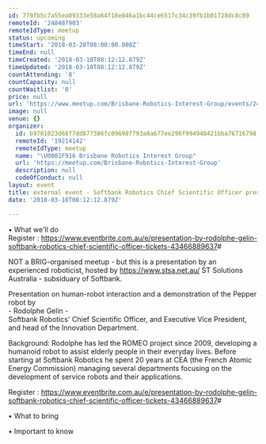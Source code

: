 ```yaml
---
id: 779fb5c7a55ea09333e58a64f18e846a1bc44ce6517c34c39fb1b01728dc8c89
remoteId: '248487903'
remoteIdType: meetup
status: upcoming
timeStart: '2018-03-28T08:00:00.000Z'
timeEnd: null
timeCreated: '2018-03-18T08:12:12.879Z'
timeUpdated: '2018-03-18T08:12:12.879Z'
countAttending: '8'
countCapacity: null
countWaitlist: '0'
price: null
url: 'https://www.meetup.com/Brisbane-Robotics-Interest-Group/events/248487903/'
image: null
venue: {}
organizer:
  id: b9781023d68f7dd877386fc09698f793a8a677ee296f994948421bba76716798
  remoteId: '19214142'
  remoteIdType: meetup
  name: "\U0001F916 Brisbane Robotics Interest Group"
  url: 'https://meetup.com/Brisbane-Robotics-Interest-Group'
  description: null
  codeOfConduct: null
layout: event
title: external event - Softbank Robotics Chief Scientific Officer presents
date: '2018-03-18T08:12:12.879Z'

---
```

<p>• What we'll do<br/>Register : <a href="https://www.eventbrite.com.au/e/presentation-by-rodolphe-gelin-softbank-robotics-chief-scientific-officer-tickets-43466889637" class="linkified">https://www.eventbrite.com.au/e/presentation-by-rodolphe-gelin-softbank-robotics-chief-scientific-officer-tickets-43466889637</a>#</p> <p>NOT a BRIG-organised meetup - but this is a presentation by an experienced roboticist, hosted by <a href="https://www.stsa.net.au/" class="linkified">https://www.stsa.net.au/</a> ST Solutions Australia - subsiduary of Softbank.</p> <p>Presentation on human-robot interaction and a demonstration of the Pepper robot by<br/>- Rodolphe Gelin -<br/>Softbank Robotics' Chief Scientific Officer, and Executive Vice President, and head of the Innovation Department.</p> <p>Background: Rodolphe has led the ROMEO project since 2009, developing a humanoid robot to assist elderly people in their everyday lives. Before starting at Softbank Robotics he spent 20 years at CEA (the French Atomic Energy Commission) managing several departments focusing on the development of service robots and their applications.</p> <p>Register : <a href="https://www.eventbrite.com.au/e/presentation-by-rodolphe-gelin-softbank-robotics-chief-scientific-officer-tickets-43466889637" class="linkified">https://www.eventbrite.com.au/e/presentation-by-rodolphe-gelin-softbank-robotics-chief-scientific-officer-tickets-43466889637</a>#</p> <p>• What to bring</p> <p>• Important to know</p>
